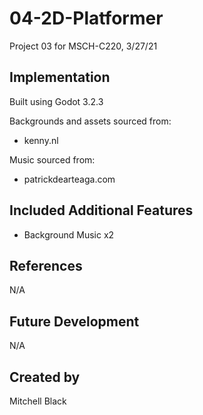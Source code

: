 # 04-2D-Platformer
Project 03 for MSCH-C220, 3/27/21

## Implementation

Built using Godot 3.2.3

Backgrounds and assets sourced from:
- kenny.nl

Music sourced from:
- patrickdearteaga.com

## Included Additional Features

- Background Music x2

## References

N/A

## Future Development

N/A

## Created by

Mitchell Black
